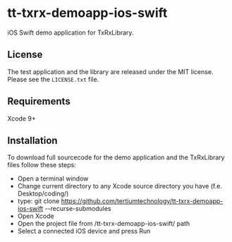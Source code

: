 # tt-txrx-demoapp-ios-swift
iOS Swift demo application for TxRxLibrary.

## License
The test application and the library are released under the MIT license. Please see the `LICENSE.txt` file.

## Requirements
Xcode 9+

## Installation
To download full sourcecode for the demo application and the TxRxLibrary files follow these steps:

- Open a terminal window
- Change current directory to any Xcode source directory you have (f.e. Desktop/coding/)
- type: git clone https://github.com/tertiumtechnology/tt-txrx-demoapp-ios-swift --recurse-submodules
- Open Xcode
- Open the project file from <your directory>/tt-txrx-demoapp-ios-swift/ path
- Select a connected iOS device and press Run
